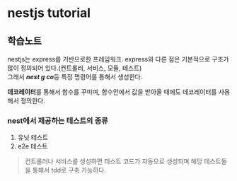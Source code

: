 # nestjs tutorial

## 학습노트

nestjs는 express를 기반으로한 프레임워크.
express와 다른 점은 기본적으로 구조가 많이 정의되어 있다.(컨트롤러, 서비스, 모듈, 테스트)  
그래서 ***nest g co***등 특정 명령어를 통해서 생성한다.  

**데코레이터**를 통해서 함수를 꾸미며, 함수안에서 값을 받아올 때에도 데코레이터를 사용해서 정의한다. 

### nest에서 제공하는 테스트의 종류
1. 유닛 테스트
2. e2e 테스트

> 컨트롤러나 서비스를 생성하면 테스트 코드가 자동으로 생성되며 해당 테스트들을 통해서 tdd로 구축 가능하다.


